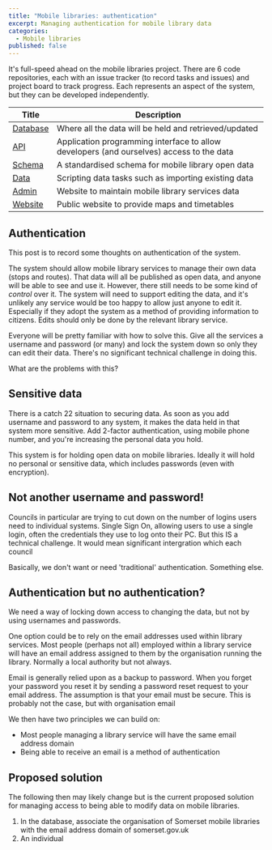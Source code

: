 ```yaml
---
title: "Mobile libraries: authentication"
excerpt: Managing authentication for mobile library data
categories:
  - Mobile libraries
published: false
---
```


It's full-speed ahead on the mobile libraries project. There are 6 code repositories, each with an issue tracker (to record tasks and issues) and project board to track progress. Each represents an aspect of the system, but they can be developed independently.

| Title | Description |
| ----- | ----------- |
| [Database](https://github.com/LibrariesHacked/mobilelibraries-database/projects/1) | Where all the data will be held and retrieved/updated |
| [API](https://github.com/LibrariesHacked/mobilelibraries-api/projects/1) | Application programming interface to allow developers (and ourselves) access to the data |
| [Schema](https://github.com/LibrariesHacked/mobilelibraries-schema/projects/1) | A standardised schema for mobile library open data |
| [Data](https://github.com/LibrariesHacked/mobilelibraries-data/projects/1) | Scripting data tasks such as importing existing data |
| [Admin](https://github.com/LibrariesHacked/mobilelibraries-admin/projects/1) | Website to maintain mobile library services data |
| [Website](https://github.com/LibrariesHacked/mobilelibraries-website) | Public website to provide maps and timetables |

## Authentication

This post is to record some thoughts on authentication of the system.

The system should allow mobile library services to manage their own data (stops and routes). That data will all be published as open data, and anyone will be able to see and use it. However, there still needs to be some kind of *control* over it. The system will need to support editing the data, and it's unlikely any service would be too happy to allow just anyone to edit it. Especially if they adopt the system as a method of providing information to citizens. Edits should only be done by the relevant library service.

Everyone will be pretty familiar with how to solve this. Give all the services a username and password (or many) and lock the system down so only they can edit their data. There's no significant technical challenge in doing this.

What are the problems with this?

## Sensitive data

There is a catch 22 situation to securing data. As soon as you add username and password to any system, it makes the data held in that system more sensitive. Add 2-factor authentication, using mobile phone number, and you're increasing the personal data you hold.

This system is for holding open data on mobile libraries. Ideally it will hold no personal or sensitive data, which includes passwords (even with encryption).

## Not another username and password! 

Councils in particular are trying to cut down on the number of logins users need to individual systems. Single Sign On, allowing users to use a single login, often the credentials they use to log onto their PC. But this IS a technical challenge. It would mean significant intergration which each council 

Basically, we don't want or need 'traditional' authentication. Something else.

## Authentication but no authentication?

We need a way of locking down access to changing the data, but not by using usernames and passwords.

One option could be to rely on the email addresses used within library services. Most people (perhaps not all) employed within a library service will have an email address assigned to them by the organisation running the library. Normally a local authority but not always. 

Email is generally relied upon as a backup to password. When you forget your password you reset it by sending a password reset request to your email address. The assumption is that your email must be secure. This is probably not the case, but with organisation email 

We then have two principles we can build on:

- Most people managing a library service will have the same email address domain
- Being able to receive an email is a method of authentication

## Proposed solution

The following then may likely change but is the current proposed solution for managing access to being able to modify data on mobile libraries.

1. In the database, associate the organisation of Somerset mobile libraries with the email address domain of somerset.gov.uk
2. An individual 
